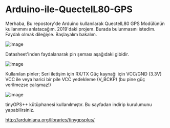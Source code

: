 # Arduino-ile-QuectelL80-GPS
Merhaba, Bu repostory'de Arduino kullanılarak QuectelL80 GPS Modülünün kullanımını anlatacağım. 2019'daki projem. Burada bulunmasını istedim. Faydalı olmak dileğiyle. Başlayalım bakalım.

![image](https://user-images.githubusercontent.com/65015625/133939455-d5053818-b1a0-4084-84f5-74e52e71f8ae.png)


Datasheet'inden faydalanarak pin şeması aşağıdaki gibidir.

![image](https://user-images.githubusercontent.com/65015625/133939432-5ef9144c-ae23-4340-a2ee-b0e656930e42.png)

Kullanılan pinler;
Seri iletişim için RX/TX
Güç kaynağı için VCC/GND (3.3V)
VCC ile veya harici bir pile VCC yedekleme (V_BCKP) (bu pine güç verilmezse çalışmaz!)

![image](https://user-images.githubusercontent.com/65015625/137583752-c4742d67-4405-4a15-85f5-736eab9966f8.png)

tinyGPS++ kütüphanesi kullanılmıştır. Bu sayfadan indirip kurulumunu yapabilirsiniz. 

http://arduiniana.org/libraries/tinygpsplus/
